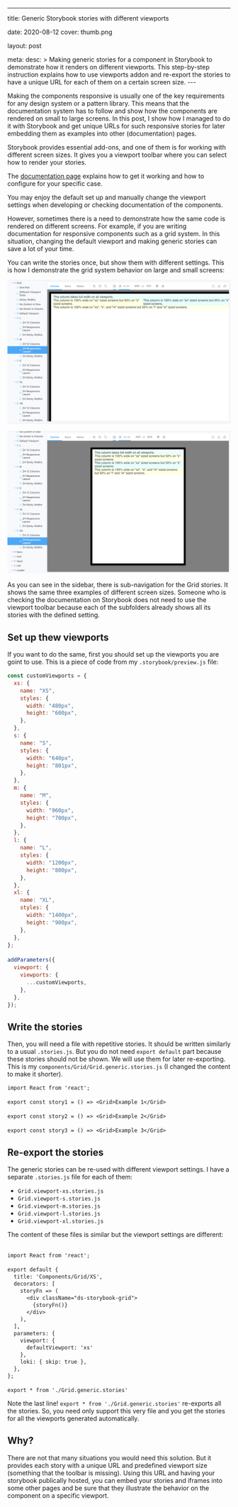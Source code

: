 ---

title: Generic Storybook stories with different viewports

date: 2020-08-12
cover: thumb.png

layout: post

meta:
desc: >
Making generic stories for a component in Storybook to demonstrate how it renders on different viewports.
This step-by-step instruction explains how to use viewports addon and re-export the stories to have a
unique URL for each of them on a certain screen size.
---<div data-excerpt>

Making the components responsive is usually one of the key requirements for any design system or a pattern library.
This means that the documentation system has to follow and show how the components are rendered on small to large screens.
In this post, I show how I managed to do it with Storybook and get unique URLs for such responsive stories for later
embedding them as examples into other (documentation) pages.

</div>

Storybook provides essential add-ons, and one of them is for working with different screen sizes. It gives
you a viewport toolbar where you can select how to render your stories.

The [documentation page](https://storybook.js.org/docs/react/essentials/viewport) explains how to get it working
and how to configure for your specific case.

You may enjoy the default set up and manually change the viewport settings when developing or checking documentation
of the components.

However, sometimes there is a need to demonstrate how the same code is rendered on different screens. For example,
if you are writing documentation for responsive components such as a grid system. In this situation, changing the default
viewport and making generic stories can save a lot of your time.

You can write the stories once, but show them with different settings. This is how I demonstrate the grid system behavior on large and small screens:

![](./stories-size-l.png)

![](./stories-size-s.png)

As you can see in the sidebar, there is sub-navigation for the Grid stories. It shows the same three examples of different screen sizes. Someone who is checking the documentation on Storybook does not need to use the viewport toolbar because
each of the subfolders already shows all its stories with the defined setting.

## Set up thew viewports

If you want to do the same, first you should set up the viewports you are goint to use. This is a piece of code from
my `.storybook/preview.js` file:

```js
const customViewports = {
  xs: {
    name: "XS",
    styles: {
      width: "480px",
      height: "600px",
    },
  },
  s: {
    name: "S",
    styles: {
      width: "640px",
      height: "801px",
    },
  },
  m: {
    name: "M",
    styles: {
      width: "960px",
      height: "700px",
    },
  },
  l: {
    name: "L",
    styles: {
      width: "1200px",
      height: "800px",
    },
  },
  xl: {
    name: "XL",
    styles: {
      width: "1400px",
      height: "900px",
    },
  },
};

addParameters({
  viewport: {
    viewports: {
      ...customViewports,
    },
  },
});
```

## Write the stories

Then, you will need a file with repetitive stories. It should be written similarly to a usual `.stories.js`. But you
do not need `export default` part because these stories should not be shown. We will use them for later re-exporting. This is my `components/Grid/Grid.generic.stories.js` (I changed the content to make it shorter).

```
import React from 'react';

export const story1 = () => <Grid>Example 1</Grid>

export const story2 = () => <Grid>Example 2</Grid>

export const story3 = () => <Grid>Example 3</Grid>
```

## Re-export the stories

The generic stories can be re-used with different viewport settings. I have a separate `.stories.js` file for each of them:

- `Grid.viewport-xs.stories.js`
- `Grid.viewport-s.stories.js`
- `Grid.viewport-m.stories.js`
- `Grid.viewport-l.stories.js`
- `Grid.viewport-xl.stories.js`

The content of these files is similar but the viewport settings are different:

```

import React from 'react';

export default {
  title: 'Components/Grid/XS',
  decorators: [
    storyFn => (
      <div className="ds-storybook-grid">
        {storyFn()}
      </div>
    ),
  ],
  parameters: {
    viewport: {
      defaultViewport: 'xs'
    },
    loki: { skip: true },
  },
};

export * from './Grid.generic.stories'
```

Note the last line! `export * from './Grid.generic.stories'` re-exports all the stories. So, you need only support this
very file and you get the stories for all the viewports generated automatically.

## Why?

There are not that many situations you would need this solution. But it provides each story with a unique URL and predefined viewport size (something that the toolbar is missing). Using this URL and having your storybook publically hosted, you can
embed your stories and iframes into some other pages and be sure that they illustrate the behavior on the component
on a specific viewport.
